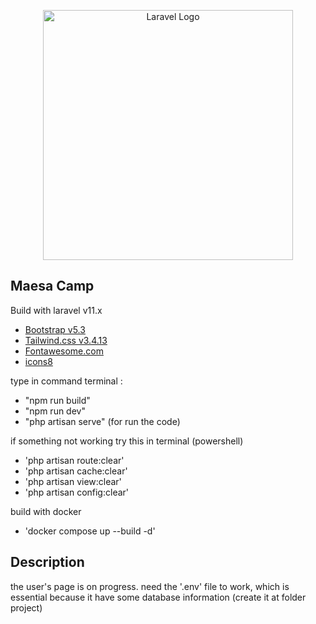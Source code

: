 <p align="center"><a href="https://laravel.com" target="_blank"><img src="https://raw.githubusercontent.com/laravel/art/master/logo-lockup/5%20SVG/2%20CMYK/1%20Full%20Color/laravel-logolockup-cmyk-red.svg" width="400" alt="Laravel Logo"></a></p>


## Maesa Camp

Build with laravel v11.x

- [Bootstrap v5.3](https://getbootstrap.com/)
- [Tailwind.css v3.4.13](https://tailwindcss.com/)
- [Fontawesome.com](https://fontawesome.com/)
- [icons8](https://icons8.com/icons)

type in command terminal :

- "npm run build"
- "npm run dev"
- "php artisan serve" (for run the code)

if something not working try this in terminal (powershell)

- 'php artisan route:clear'
- 'php artisan cache:clear'
- 'php artisan view:clear'
- 'php artisan config:clear'


build with docker

- 'docker compose up --build -d'

## Description
the user's page is on progress. need the '.env' file to work, which is essential because it have some database information (create it at folder project)



